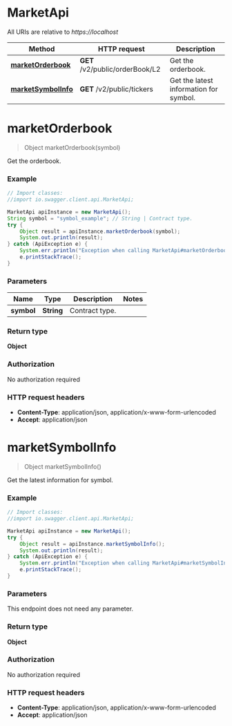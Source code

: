 # MarketApi

All URIs are relative to *https://localhost*

Method | HTTP request | Description
------------- | ------------- | -------------
[**marketOrderbook**](MarketApi.md#marketOrderbook) | **GET** /v2/public/orderBook/L2 | Get the orderbook.
[**marketSymbolInfo**](MarketApi.md#marketSymbolInfo) | **GET** /v2/public/tickers | Get the latest information for symbol.


<a name="marketOrderbook"></a>
# **marketOrderbook**
> Object marketOrderbook(symbol)

Get the orderbook.

### Example
```java
// Import classes:
//import io.swagger.client.api.MarketApi;

MarketApi apiInstance = new MarketApi();
String symbol = "symbol_example"; // String | Contract type.
try {
    Object result = apiInstance.marketOrderbook(symbol);
    System.out.println(result);
} catch (ApiException e) {
    System.err.println("Exception when calling MarketApi#marketOrderbook");
    e.printStackTrace();
}
```

### Parameters

Name | Type | Description  | Notes
------------- | ------------- | ------------- | -------------
 **symbol** | **String**| Contract type. |

### Return type

**Object**

### Authorization

No authorization required

### HTTP request headers

 - **Content-Type**: application/json, application/x-www-form-urlencoded
 - **Accept**: application/json

<a name="marketSymbolInfo"></a>
# **marketSymbolInfo**
> Object marketSymbolInfo()

Get the latest information for symbol.

### Example
```java
// Import classes:
//import io.swagger.client.api.MarketApi;

MarketApi apiInstance = new MarketApi();
try {
    Object result = apiInstance.marketSymbolInfo();
    System.out.println(result);
} catch (ApiException e) {
    System.err.println("Exception when calling MarketApi#marketSymbolInfo");
    e.printStackTrace();
}
```

### Parameters
This endpoint does not need any parameter.

### Return type

**Object**

### Authorization

No authorization required

### HTTP request headers

 - **Content-Type**: application/json, application/x-www-form-urlencoded
 - **Accept**: application/json

